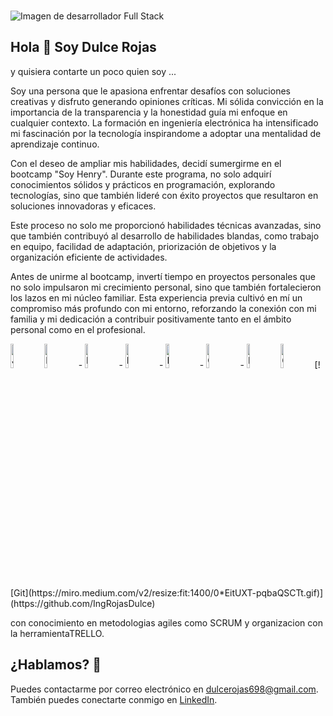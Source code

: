 ###
![Imagen de desarrollador Full Stack](https://blog.strefakursow.pl/content/images/2017/07/fullstackdeveloper--1-.jpg)
## **Hola 👋 Soy Dulce Rojas** 


y quisiera contarte un poco quien soy ...


Soy una persona que le apasiona  enfrentar desafíos con soluciones creativas y disfruto generando opiniones críticas. Mi sólida convicción en la importancia de la transparencia y la honestidad guía mi enfoque en cualquier contexto. La formación en ingeniería electrónica ha intensificado mi fascinación por la tecnología inspirandome  a adoptar una mentalidad de aprendizaje continuo.

Con el deseo de ampliar mis habilidades, decidí sumergirme en el bootcamp "Soy Henry". Durante este programa, no solo adquirí conocimientos sólidos y prácticos en programación, explorando tecnologías, sino que también lideré con éxito proyectos que resultaron en soluciones innovadoras y eficaces.

Este proceso no solo me proporcionó habilidades técnicas avanzadas, sino que también contribuyó al desarrollo de habilidades blandas, como trabajo en equipo, facilidad de adaptación, priorización de objetivos y la organización eficiente de actividades.

Antes de unirme al bootcamp, invertí tiempo en proyectos personales que no solo impulsaron mi crecimiento personal, sino que también fortalecieron los lazos en mi núcleo familiar. Esta experiencia previa cultivó en mí un compromiso más profundo con mi entorno, reforzando la conexión con mi familia y mi dedicación a contribuir positivamente tanto en el ámbito personal como en el profesional.


  <img src="https://img.icons8.com/color/48/000000/js.png" alt="JS" width="10%">
  <img src="https://img.icons8.com/color/48/000000/nodejs.png" alt="Node.js" width="10%">
  - <img src="https://img.icons8.com/color/48/000000/express.png" alt="Express.js" width="10%">
  - <img src="https://img.icons8.com/color/48/000000/redux.png" alt="Redux" width="10%">
  - <img src="https://img.icons8.com/color/48/000000/html-5.png" alt="HTML" width="10%">
  - <img src="https://img.icons8.com/color/48/000000/css3.png" alt="CSS" width="10%">
  - <img src="https://img.icons8.com/color/48/000000/mysql.png" alt="MySQL" width="10%">

 <img src="https://miro.medium.com/v2/resize:fit:1400/0*EitUXT-pqbaQSCTt.gif" alt="Git" width="10%"/>
[![Git](https://miro.medium.com/v2/resize:fit:1400/0*EitUXT-pqbaQSCTt.gif)](https://github.com/IngRojasDulce)

  con  conocimiento en metodologias agiles como SCRUM
  y organizacion con la herramientaTRELLO.
  
## ¿**Hablamos?** 👋
Puedes contactarme por correo electrónico en dulcerojas698@gmail.com.
También puedes conectarte conmigo en [LinkedIn](https://www.linkedin.com/in/dulce-rojas-19060416a/).

<!--
**IngRojasDulce/IngRojasDulce** is a ✨ _special_ ✨ repository because its `README.md` (this file) appears on your GitHub profile.

Here are some ideas to get you started:

- 🔭 I’m currently working on ...
- 🌱 I’m currently learning ...
- 👯 I’m looking to collaborate on ...
- 🤔 I’m looking for help with ...
- 💬 Ask me about ...
- 📫 How to reach me: ...
- 😄 Pronouns: ...
- ⚡ Fun fact: ...
-->
